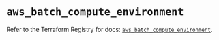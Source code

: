 # `aws_batch_compute_environment`

Refer to the Terraform Registry for docs: [`aws_batch_compute_environment`](https://registry.terraform.io/providers/hashicorp/aws/5.75.1/docs/resources/batch_compute_environment).
